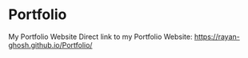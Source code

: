 # Portfolio
My Portfolio Website
Direct link to my Portfolio Website: https://rayan-ghosh.github.io/Portfolio/
